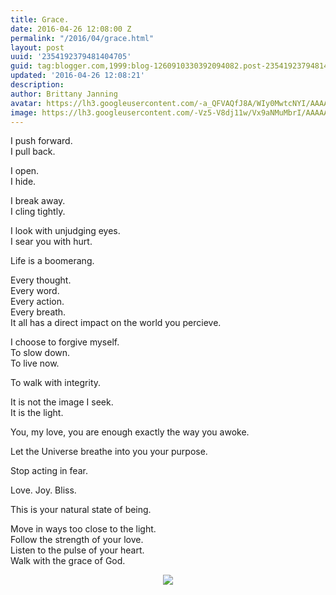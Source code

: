 ```yaml
---
title: Grace.
date: 2016-04-26 12:08:00 Z
permalink: "/2016/04/grace.html"
layout: post
uuid: '2354192379481404705'
guid: tag:blogger.com,1999:blog-1260910330392094082.post-2354192379481404705
updated: '2016-04-26 12:08:21'
description: 
author: Brittany Janning
avatar: https://lh3.googleusercontent.com/-a_QFVAQfJ8A/WIy0MwtcNYI/AAAAAAAAAYU/MjTQjocbF6Q/s640/IMG_20170126_093835_269.jpg
image: https://lh3.googleusercontent.com/-Vz5-V8dj11w/Vx9aNMuMbrI/AAAAAAAAAOk/eFyKou2nchg/s640/IMG_20160415_191527.jpg
---
```


<div class="css-full-post-content js-full-post-content">
<p dir="ltr">I push forward.<br>I pull back.</p><p dir="ltr">I open.<br>I hide.</p><p dir="ltr">I break away.<br>I cling tightly.</p><p dir="ltr">I look with unjudging eyes.<br>I sear you with hurt.</p><p dir="ltr">Life is a boomerang.</p><p dir="ltr">Every thought.<br>Every word.<br>Every action.<br>Every breath.<br>It all has a direct impact on the world you percieve. </p><p dir="ltr">I choose to forgive myself.<br>To slow down.<br>To live now.</p><p dir="ltr">To walk with integrity.</p><p dir="ltr">It is not the image I seek.<br>It is the light.</p><p dir="ltr">You, my love, you are enough exactly the way you awoke.</p><p dir="ltr">Let the Universe breathe into you your purpose.</p><p dir="ltr">Stop acting in fear.</p><p dir="ltr">Love. Joy. Bliss. </p><p dir="ltr">This is your natural state of being.</p><p dir="ltr">Move in ways too close to the light.<br>Follow the strength of your love.<br>Listen to the pulse of your heart.<br>Walk with the grace of God.</p><div class="separator" style="clear: both; text-align: center;"> <a href="https://lh3.googleusercontent.com/-Vz5-V8dj11w/Vx9aNMuMbrI/AAAAAAAAAOk/eFyKou2nchg/s1600/IMG_20160415_191527.jpg" imageanchor="1" style="margin-left: 1em; margin-right: 1em;"> <img border="0" src="https://lh3.googleusercontent.com/-Vz5-V8dj11w/Vx9aNMuMbrI/AAAAAAAAAOk/eFyKou2nchg/s640/IMG_20160415_191527.jpg"> </a> </div>
</div>
